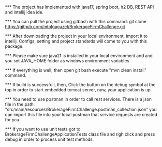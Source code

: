 *** The project has implemented with java17, spring boot, h2 DB, REST API and intellij idea ide.

*** You can pull the project using gitbash with this command:   git clone https://github.com/mtolgaguzel/BrokerageFirmChallenge.git

*** After downloading the project in your local environment, import it to intellij. Configs, setting and project standards will come to you with this package.

*** Please make sure java21 is installed in your local environment and and you set JAVA_HOME folder as windows environment variables.

*** If everything is well, then open git bash execute "mvn clean install" command.

*** If build is successfull, then, Click the button on the debug symbol at the top in order to start embedded tomcat server, now, your application is up.

*** You need to use postman in order to call rest services. There is a json file in the path: "src/main/resources/BrokerageFirmChallenge.postman_collection.json" you can import this file into your local postman that service requests are created for you.

*** If you want to use unit tests got to BrokerageFirmChallengeApplicationTests class file and righ click and press debug in order to process unit test methods.
